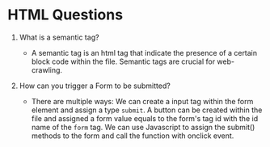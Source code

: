 # HTML Questions

1. What is a semantic tag?

   - A semantic tag is an html tag that indicate the presence of a certain block code within the file. Semantic tags are crucial for web-crawling.

2. How can you trigger a Form to be submitted?

   - There are multiple ways: We can create a input tag within the form element and assign a type `submit`. A button can be created within the file and assigned a form value equals to the form's tag id with the id name of the `form` tag. We can use Javascript to assign the submit() methods to the form and call the function with onclick event.
